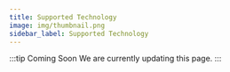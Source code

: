 ```yaml
---
title: Supported Technology
image: img/thumbnail.png
sidebar_label: Supported Technology
---
```


:::tip Coming Soon
We are currently updating this page.
:::

